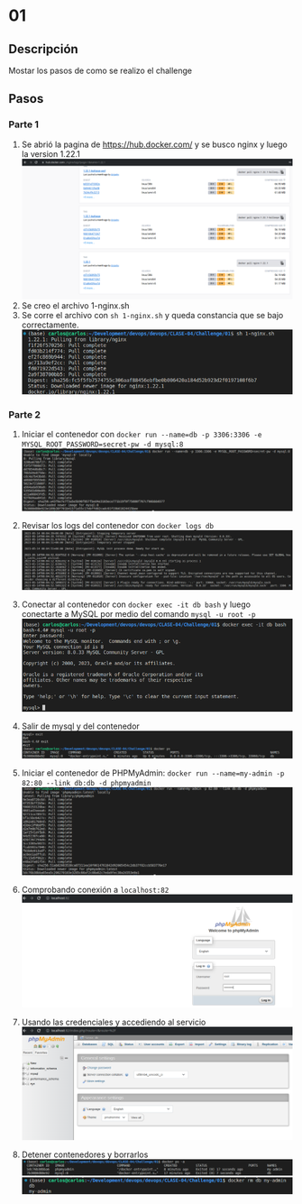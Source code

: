 # 01

## Descripción

Mostar los pasos de como se realizo el challenge

## Pasos

### Parte 1

1. Se abrió la pagina de https://hub.docker.com/ y se busco nginx y luego la version 1.22.1
![nginx-hub-docker](images/nginx-hub-docker.png)
2. Se creo el archivo 1-nginx.sh
3. Se corre el archivo con `sh 1-nginx.sh` y queda constancia que se bajo correctamente.
![running-nginx-sh](images/running-nginx-sh.png)


### Parte 2
1. Iniciar el contenedor con `docker run --name=db -p 3306:3306 -e MYSQL_ROOT_PASSWORD=secret-pw -d mysql:8`
![running-mysql-docker](images/running-mysql-docker.png)
  1. Revisar los logs del contenedor con `docker logs db`
  ![logs-mysql](images/logs-mysql.png)
  2. Conectar al contenedor con `docker exec -it db bash` y luego conectarte a MySQL por medio del comando `mysql -u root -p`
  ![connection-mysql](images/connection-mysql.png)
  3. Salir de mysql y del contenedor
  ![exit-mysql](images/exit-mysql.png)

2. Iniciar el contenedor de PHPMyAdmin: `docker run --name=my-admin -p 82:80 --link db:db -d phpmyadmin`
![runing-phpmyadmin](images/runing-phpmyadmin.png)
  1. Comprobando conexión a `localhost:82`
  ![localhost-82](images/localhost-82.png)
  2. Usando las credenciales y accediendo al servicio
  ![localhost-logged](images/localhost-logged.png)

3. Detener contenedores y borrarlos
![stop-containers](images/stop-containers.png)
![delete-containers](images/delete-containers.png)


